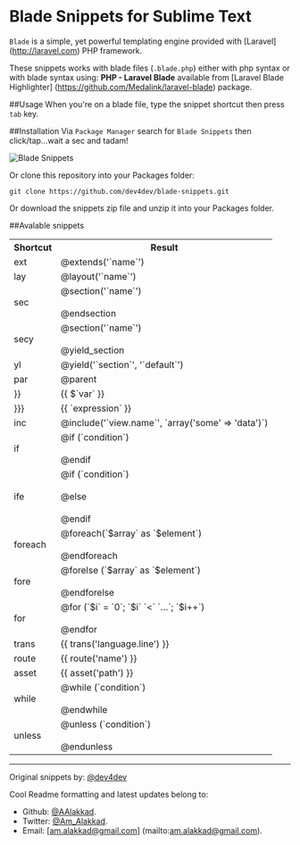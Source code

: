 # Blade Snippets for Sublime Text

`Blade` is a simple, yet powerful templating engine provided with [Laravel] (http://laravel.com) PHP framework.

These snippets works with blade files (`.blade.php`) either with php syntax or with blade syntax using: **PHP - Laravel Blade** available from [Laravel Blade Highlighter] (https://github.com/Medalink/laravel-blade) package.

##Usage
When you're on a blade file, type the snippet shortcut then press `tab` key.

##Installation
Via `Package Manager` search for `Blade Snippets` then click/tap…wait a sec and tadam!

![Blade Snippets](http://f.dev.mk.ua/files/dadbee44b4461b709d444951ba26f70f/file_51d27202c2a8b.png)

Or clone this repository into your Packages folder:

    git clone https://github.com/dev4dev/blade-snippets.git


Or download the snippets zip file and unzip it into your Packages folder.

##Avalable snippets
<table>
	<tr>
		<th>Shortcut</th>
		<th>Result</th>
	</tr>
	<tr>
		<td>ext</td>
		<td>
		@extends('`name`')
		</td>
	</tr>
	<tr>
		<td>lay</td>
		<td>
		@layout('`name`')
		</td>
	</tr>
	<tr>
		<td>sec</td>
		<td>
		@section('`name`')
		<br><br>
		@endsection
		</td>
	</tr>
	<tr>
		<td>secy</td>
		<td>
		@section('`name`')
		<br><br>
		@yield_section
		</td>
	</tr>
	<tr>
		<td>yl</td>
		<td>
		@yield('`section`', '`default`')
		</td>
	</tr>
	<tr>
		<td>par</td>
		<td>
		@parent
		</td>
	</tr>
	<tr>
		<td>}}</td>
		<td>
		{{ $`var` }}
		</td>
	</tr>
	<tr>
		<td>}}}</td>
		<td>
		{{ `expression` }}
		</td>
	</tr>
	<tr>
		<td>inc</td>
		<td>
		@include('`view.name`', `array('some' => 'data')`)
		</td>
	</tr>
	<tr>
		<td>if</td>
		<td>
		@if (`condition`)
		<br><br>
		@endif
		</td>
	</tr>
	<tr>
		<td>ife</td>
		<td>
		@if (`condition`)
		<br><br>
		@else
		<br><br>
		@endif
		</td>
	</tr>
	<tr>
		<td>foreach</td>
		<td>
		@foreach(`$array` as `$element`)
		<br><br>
		@endforeach
		</td>
	</tr>
	<tr>
		<td>fore</td>
		<td>
		@forelse (`$array` as `$element`)
		<br><br>
		@endforelse
		</td>
	</tr>
	<tr>
		<td>for</td>
		<td>
		@for (`$i` = `0`; `$i` `<` `…`; `$i++`)
		<br><br>
		@endfor
		</td>
	</tr>
	<tr>
		<td>trans</td>
		<td>
		{{ trans('language.line') }}
		</td>
	</tr>
	<tr>
		<td>route</td>
		<td>
		{{ route('name') }}
		</td>
	</tr>
	<tr>
		<td>asset</td>
		<td>
		{{ asset('path') }}
		</td>
	</tr>
	<tr>
		<td>while</td>
		<td>
		@while (`condition`)
		<br><br>
		@endwhile
		</td>
	</tr>
	<tr>
		<td>unless</td>
		<td>
		@unless (`condition`)
		<br><br>
		@endunless
		</td>
	</tr>
	</table>


---
Original snippets by:
[@dev4dev](https://github.com/dev4dev)

Cool Readme formatting and latest updates belong to:
* Github: [@AAlakkad](https://github.com/AAlakkad).
* Twitter: [@Am_Alakkad](https://twitter.com/Am_Alakkad).
* Email: [am.alakkad@gmail.com] (mailto:am.alakkad@gmail.com).
